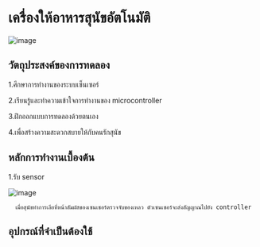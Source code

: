 # เครื่องให้อาหารสุนัขอัตโนมัติ

![image](https://user-images.githubusercontent.com/98943546/153739129-96c6436b-cc37-4895-a3ef-d7682faf6c88.png)


## วัตถุประสงค์ของการทดลอง

1.ศึกษาการทำงานของระบบเซ็นเซอร์

2.เรียนรู้และทำความเข้าใจการทำงานของ microcontroller

3.ฝึกออกแบบการทดลองด้วยตนเอง

4.เพื่อสร้างความสะดวกสบายให้กับคนรักสุนัข

## หลักการทำงานเบื้องต้น

1.รับ sensor

![image](https://user-images.githubusercontent.com/98943546/153739173-06e4b418-523b-4ace-9738-6de2f2a485a5.png)

      เมื่อสุนัขทำการเลียที่หน้าสัมผัสของเซนเซอร์ตรวจจับของเหลว ตัวเซนเซอร์จะส่งสัญญาณไปยัง controller 


## อุปกรณ์ที่จำเป็นต้องใช้
